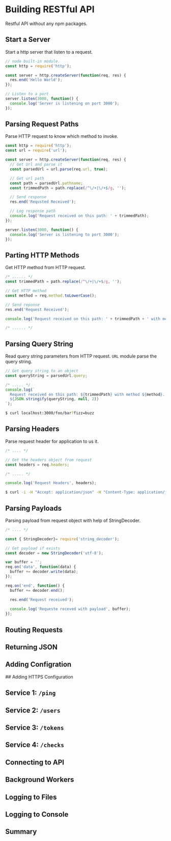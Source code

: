 # Building RESTful API
Restful API without any npm packages.

## Start a Server

Start a http server that listen to a request.

```js
// node built-in module.
const http = require('http');

const server = http.createServer(function(req, res) { 
  res.end('Hello World');
});

// Listen to a port
server.listen(3000, function() {
  console.log('Server is listening on port 3000');
});
```

## Parsing Request Paths
Parse HTTP request to know which method to invoke.

```js
const http = require('http');
const url = require('url');

const server = http.createServer(function(req, res) { 
  // Get Url and parse it
  const parsedUrl = url.parse(req.url, true);

  // Get url path
  const path = parsedUrl.pathname;
  const trimmedPath = path.replace(/^\/+|\/+$/g, '');

  // Send response
  res.end('Requsted Received');

  // Log response path
  console.log('Request received on this path: ' + trimmedPath);
});

server.listen(3000, function() {
  console.log('Server is listening to port 3000');
});

```

## Parting HTTP Methods

Get HTTP method from HTTP request.

```js
/* ...... */
const trimmedPath = path.replace(/^\/+|\/+$/g, '');

// Get HTTP method
const method = req.method.toLowerCase();

// Send reponse
res.end('Request Received');

console.log('Request received on this path: ' + trimmedPath + ' with method ' + method);

/* ...... */
```

## Parsing Query String

Read query string parameters from HTTP request. `URL` module parse the query string.

```js
// Get query string to an object
const queryString = parsedUrl.query;

/* ..... */
console.log(`
  Request received on this path: ${trimmedPath} with method ${method}.
  ${JSON.stringify(queryString, null, 2)}
`);
```

```sh
$ curl localhost:3000/foo/bar?fizz=buzz
```

## Parsing Headers

Parse request header for application to us it.
```js
/* .... */

// Get the headers object from request
const headers = req.headers;

/* ..... */

console.log('Request Headers', headers);
```

```sh
$ curl -i -H "Accept: application/json" -H "Content-Type: application/json" http://localhost:3000/foo/bar
```

## Parsing Payloads

Parsing payload from request object with help of StringDecoder.

```js
/* .... */

const { StringDecoder}= require('string_decoder');

// Get payload if exists
const decoder = new StringDecoder('utf-8'); 

var buffer = '';
req.on('data', function(data) {
  buffer += decoder.write(data);
});

req.on('end', function() {
  buffer += decoder.end();

  res.end('Request received');
  
  console.log('Requeste receved with payload', buffer);
});

```


## Routing Requests

## Returning JSON

## Adding Configration 

## Adding HTTPS Configuration

## Service 1: `/ping`

## Service 2: `/users` 

## Service 3: `/tokens`

## Service 4: `/checks`

## Connecting to API

## Background Workers

## Logging to Files

## Logging to Console

## Summary  
    